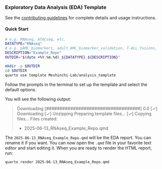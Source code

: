 ### Exploratory Data Analysis (EDA) Template

See the [contributing guidelines](https://github.com/Meshinchi-Lab/contributing_guidelines) for complete details and usage instructions. 

#### Quick Start

```bash
# e.g. RNAseq, ATACseq, etc.
DATATYPE="RNAseq" 
# e.g. pAML_biomarkers, adult_AML_biomarker_validation, T-ALL_fusions, etc.
DESCRIPTION="Example_Repo" 
OUTDIR="$(date +%Y.%m.%d)_${DATATYPE}_${DESCRIPTION}"

mkdir -p $OUTDIR
cd $OUTDIR
quarto use template Meshinchi-Lab/analysis_template
```
Follow the prompts in the terminal to set up the template and select the default options. 

You will see the following output:
> Downloading [###################################] 0.0
> [✓] Downloading
>  [✓] Unzipping
> Preparing template files...
> [✓] Copying files...
> Files created:
> - 2025-06-13_RNAseq_Example_Repo.qmd

The `2025-06-13_RNAseq_Example_Repo.qmd` will be the EDA report. You can rename it if you want.
You can now open the `.qmd` file in your favorite text editor and start editing it. When you are ready to render the HTML report, run:

```bash
quarto render 2025-06-13_RNAseq_Example_Repo.qmd
```